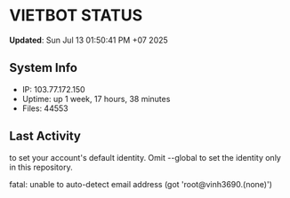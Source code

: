 # VIETBOT STATUS
**Updated**: Sun Jul 13 01:50:41 PM +07 2025

## System Info
- IP: 103.77.172.150
- Uptime: up 1 week, 17 hours, 38 minutes
- Files: 44553

## Last Activity

to set your account's default identity.
Omit --global to set the identity only in this repository.

fatal: unable to auto-detect email address (got 'root@vinh3690.(none)')
